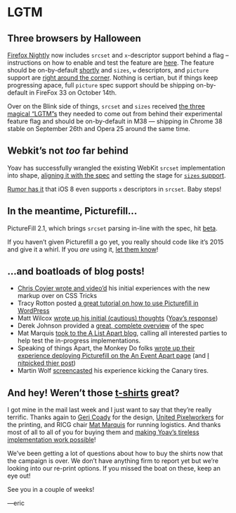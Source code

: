 # LGTM

## Three browsers by Halloween

[Firefox Nightly](http://nightly.mozilla.org/) now includes `srcset` and `x`-descriptor support behind a flag – instructions on how to enable and test the feature are [here](http://codepen.io/RICG/pen/poKfj). The feature should be on-by-default [shortly](https://bugzilla.mozilla.org/show_bug.cgi?id=1018389) and `sizes`, `w` descriptors, and `picture` support are [right around the corner](https://bugzilla.mozilla.org/show_bug.cgi?id=picture). Nothing is certian, but if things keep progressing apace, full `picture` spec support should be shipping on-by-default in FireFox 33 on October 14th.

Over on the Blink side of things, `srcset` and `sizes` received [the three magical “LGTM”s](https://groups.google.com/a/chromium.org/forum/#!topic/blink-dev/GRfwz951FHo
) they needed to come out from behind their experimental feature flag and should be on-by-default in M38 — shipping in Chrome 38 stable on September 26th and Opera 25 around the same time.

## Webkit’s not *too* far behind

Yoav has successfully wrangled the existing WebKit `srcset` implementation into shape, [aligning it with the spec](https://bugs.webkit.org/show_bug.cgi?id=133504) and setting the stage for [`sizes` support](https://bugs.webkit.org/show_bug.cgi?id=133620).

[Rumor has it](https://twitter.com/helloanselm/status/473719818756317184) that iOS 8 even supports `x` descriptors in `srcset`. Baby steps!

## In the meantime, Picturefill...

PictureFill 2.1, which brings `srcset` parsing in-line with the spec, hit [beta](https://github.com/scottjehl/picturefill/releases/tag/2.1.0-beta).

If you haven’t given Picturefill a go yet, you really should code like it’s 2015 and give it a whirl. If you *are* using it, [let them know](https://github.com/scottjehl/picturefill/issues/258)!

## ...and boatloads of blog posts!

- [Chris Coyier wrote and video’d](http://css-tricks.com/video-screencasts/133-figuring-responsive-images/) his initial experiences with the new markup over on CSS Tricks
- Tracy Rotton posted [a great tutorial on how to use Picturefill in WordPress](http://www.taupecat.com/2014/05/picturefill-js-wordpress/)
- Matt Wilcox [wrote up his initial (cautious) thoughts](https://mattwilcox.net/archives/a-picture-perfect-problem/) ([Yoav’s response](https://github.com/ResponsiveImagesCG/newsletters/issues/17#issuecomment-43977530))
- Derek Johnson provided a [great, complete overview](http://nostrongbeliefs.com/responsive-images/) of the spec
- Mat Marquis [took to the A List Apart blog](http://alistapart.com/blog/post/testing-responsive-images), calling all interested parties to help test the in-progress implementations.
- Speaking of things Apart, the Monkey Do folks [wrote up their experience deploying Picturefill on the An Event Apart page](http://monkeydo.biz/blog/an-event-apart-and-the-picture-element) (and [I nitpicked thier post](https://github.com/ResponsiveImagesCG/newsletters/issues/22#issue-34792503))
- Martin Wolf [screencasted](http://martinwolf.org/2014/06/05/screencast-native-picture-element-implementation-in-chrome-canary/) his experience kicking the Canary tires.

## And hey! Weren’t those [t-shirts](https://dribbble.com/shots/1471972-Responsive-Images-Community-Group-IndieGogo-Campaign) great?

I got mine in the mail last week and I just want to say that they’re really terrific. Thanks again to [Geri Coady](http://www.hellogeri.com/) for the design, [United Pixelworkers](http://www.unitedpixelworkers.com/) for the printing, and RICG chair [Mat Marquis](https://twitter.com/wilto) for running logistics. And thanks most of all to all of you for buying them and [making Yoav’s tireless implementation work possible](https://www.indiegogo.com/projects/picture-element-implementation-in-blink)!

We’ve been getting a lot of questions about how to buy the shirts now that the campaign is over. We don’t have anything firm to report yet but we’re looking into our re-print options. If you missed the boat on these, keep an eye out!

See you in a couple of weeks!

—eric
